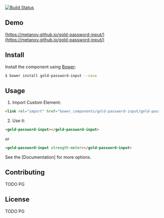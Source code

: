 [![Build Status](https://travis-ci.org/MeTaNoV/gold-password-input.svg?branch=master)](https://travis-ci.org/MeTaNoV/gold-password-input)

## Demo

[https://metanov.github.io/gold-password-input/](https://metanov.github.io/gold-password-input/)

## Install

Install the component using [Bower](http://bower.io/):

```sh
$ bower install gold-password-input --save
```

## Usage

1. Import Custom Element:

```html
<link rel="import" href="bower_components/gold-password-input/gold-password-input.html">
```

2. Use it:

```html
<gold-password-input></gold-password-input>
```
or
```html
<gold-password-input strength-meter></gold-password-input>
```

See the [Documentation] for more options.

## Contributing

TODO PG

## License

TODO PG

